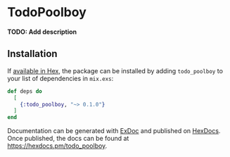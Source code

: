 # TodoPoolboy

**TODO: Add description**

## Installation

If [available in Hex](https://hex.pm/docs/publish), the package can be installed
by adding `todo_poolboy` to your list of dependencies in `mix.exs`:

```elixir
def deps do
  [
    {:todo_poolboy, "~> 0.1.0"}
  ]
end
```

Documentation can be generated with [ExDoc](https://github.com/elixir-lang/ex_doc)
and published on [HexDocs](https://hexdocs.pm). Once published, the docs can
be found at <https://hexdocs.pm/todo_poolboy>.

